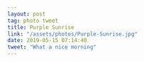 ```yaml
---
layout: post
tag: photo tweet
title: Purple Sunrise
link: "/assets/photos/Purple-Sunrise.jpg"
date: 2019-05-15 07:14:40
tweet: "What a nice morning"
---
```


